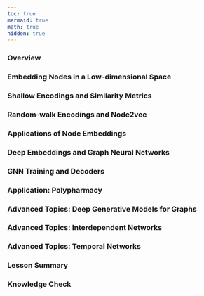 ```yaml
---
toc: true
mermaid: true
math: true
hidden: true
---
```


### Overview

### Embedding Nodes in a Low-dimensional Space​

### Shallow Encodings and Similarity Metrics​

### Random-walk Encodings and Node2vec

### Applications of Node Embeddings

### Deep Embeddings and Graph Neural Networks

### GNN Training and Decoders

### Application: Polypharmacy​

### Advanced Topics: Deep Generative Models for Graphs

### Advanced Topics: Interdependent Networks

### Advanced Topics: Temporal Networks

### Lesson Summary

### Knowledge Check


<!-- Dummy line -->
<!-- {% include embed/youtube.html%} -->    